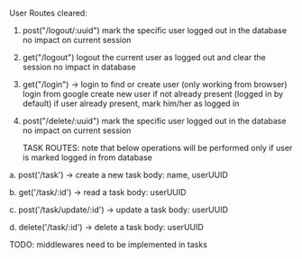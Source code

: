 User Routes cleared:

1. post("/logout/:uuid")
   mark the specific user logged out in the database
   no impact on current session

2. get("/logout")
   logout the current user as logged out and clear the session
   no impact in database

3. get("/login") -> login to find or create user (only working from browser)
   login from google
   create new user if not already present (logged in by default)
   if user already present, mark him/her as logged in

4. post("/delete/:uuid")
   mark the specific user logged out in the database
   no impact on current session

   TASK ROUTES: note that below operations will be performed only if user is marked logged in from database

a. post('/task') -> create a new task
body: name, userUUID

b. get('/task/:id') -> read a task
body: userUUID

c. post('/task/update/:id') -> update a task
body: userUUID

d. delete('/task/:id') -> delete a task
body: userUUID

TODO: middlewares need to be implemented in tasks
